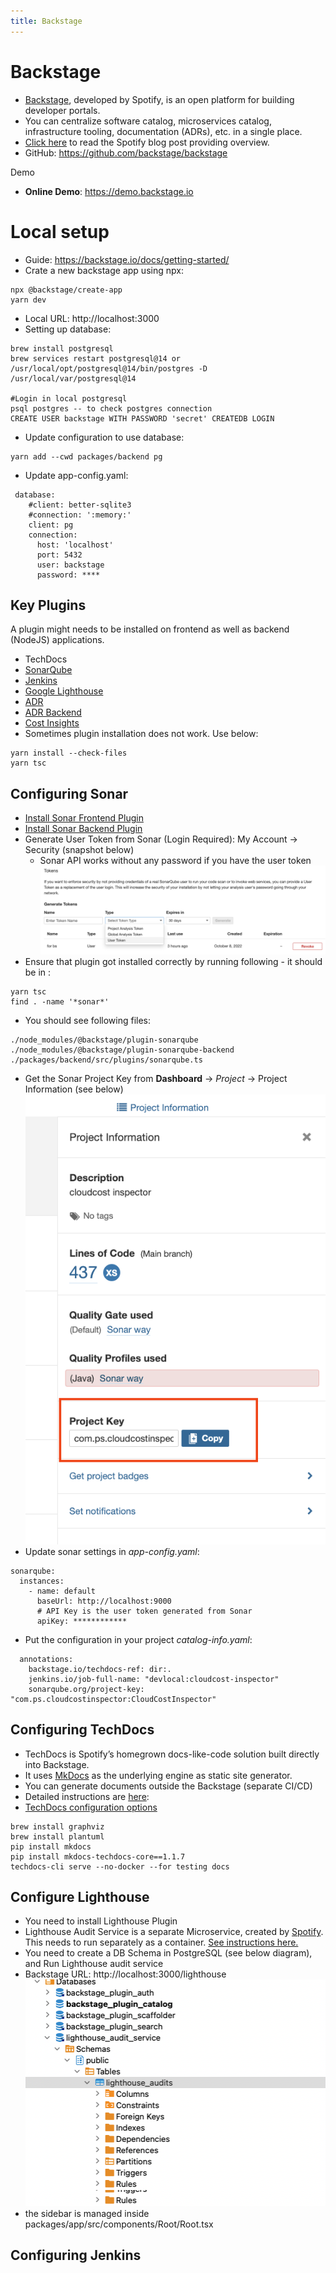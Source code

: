 ```yaml
---
title: Backstage
---
```


# Backstage
- [Backstage](https://backstage.io/), developed by Spotify, is an open platform for building developer portals.
- You can centralize software catalog, microservices catalog, infrastructure tooling, documentation (ADRs), etc. in a single place.
- [Click here](https://engineering.atspotify.com/2020/04/how-we-use-backstage-at-spotify/) to read the Spotify blog post providing overview.
- GitHub: https://github.com/backstage/backstage

Demo

- **Online Demo**: https://demo.backstage.io





# Local setup
- Guide: https://backstage.io/docs/getting-started/
- Crate a new backstage app using npx:
```
npx @backstage/create-app
yarn dev
```
- Local URL: http://localhost:3000
- Setting up database:
```
brew install postgresql
brew services restart postgresql@14 or /usr/local/opt/postgresql@14/bin/postgres -D /usr/local/var/postgresql@14

#Login in local postgresql
psql postgres -- to check postgres connection
CREATE USER backstage WITH PASSWORD 'secret' CREATEDB LOGIN
```
- Update configuration to use database:
```
yarn add --cwd packages/backend pg
```
- Update app-config.yaml:
```
 database:
    #client: better-sqlite3
    #connection: ':memory:'
    client: pg
    connection:
      host: 'localhost'
      port: 5432
      user: backstage
      password: ****
```

## Key Plugins
A plugin might needs to be installed on frontend as well as backend (NodeJS) applications.

- TechDocs
- [SonarQube](https://github.com/backstage/backstage/blob/master/plugins/sonarqube/README.md)
- [Jenkins](https://github.com/backstage/backstage/tree/master/plugins/jenkins)
- [Google Lighthouse](https://github.com/backstage/backstage/tree/master/plugins/lighthouse)
- [ADR](https://github.com/backstage/backstage/tree/master/plugins/adr)
- [ADR Backend](https://github.com/backstage/backstage/blob/master/plugins/adr-backend/README.md)
- [Cost Insights](https://github.com/backstage/backstage/blob/master/plugins/cost-insights/src/example/templates/CostInsightsClient.ts)
- Sometimes plugin installation does not work. Use below:
```
yarn install --check-files
yarn tsc
```

## Configuring Sonar
- [Install Sonar Frontend Plugin](https://github.com/backstage/backstage/tree/master/plugins/sonarqube)
- [Install Sonar Backend Plugin](https://github.com/backstage/backstage/tree/master/plugins/sonarqube-backend)
- Generate User Token from Sonar (Login Required): My Account -> Security (snapshot below)
  - Sonar API works without any password if you have the user token
![Sonar User Token](sonar-token.png)
- Ensure that plugin got installed correctly by running following - it should be in :
```
yarn tsc
find . -name '*sonar*'
```
- You should see following files:
```
./node_modules/@backstage/plugin-sonarqube
./node_modules/@backstage/plugin-sonarqube-backend
./packages/backend/src/plugins/sonarqube.ts
```
- Get the Sonar Project Key from **Dashboard** -> *Project* -> Project Information (see below)
![Sonar Project Key](sonar-project-key.png)
- Update sonar settings in *app-config.yaml*:
```
sonarqube:
  instances:
    - name: default
      baseUrl: http://localhost:9000
      # API Key is the user token generated from Sonar
      apiKey: ************
```
- Put the configuration in your project *catalog-info.yaml*:
```
  annotations:
    backstage.io/techdocs-ref: dir:.
    jenkins.io/job-full-name: "devlocal:cloudcost-inspector"
    sonarqube.org/project-key: "com.ps.cloudcostinspector:CloudCostInspector"
```


## Configuring TechDocs
- TechDocs is Spotify’s homegrown docs-like-code solution built directly into Backstage. 
- It uses [MkDocs](https://www.mkdocs.org/) as the underlying engine as static site generator.
- You can generate documents outside the Backstage (separate CI/CD)
- Detailed instructions are [here](https://backstage.io/docs/features/techdocs/getting-started#disabling-docker-in-docker-situation-optional):
- [TechDocs configuration options](https://backstage.io/docs/features/techdocs/configuration)

```
brew install graphviz
brew install plantuml
pip install mkdocs
pip install mkdocs-techdocs-core==1.1.7
techdocs-cli serve --no-docker --for testing docs
```
## Configure Lighthouse
- You need to install Lighthouse Plugin
- Lighthouse Audit Service is a separate Microservice, created by [Spotify](https://github.com/spotify/lighthouse-audit-service). This needs to run separately as a container. [See instructions here.](https://roadie.io/blog/backstage-lighthouse-plugin/)
- You need to create a DB Schema in PostgreSQL (see below diagram), and Run Lighthouse audit service
- Backstage URL: http://localhost:3000/lighthouse
![Lighthouse and Backstage Schema](lighthouse-db.png)
- the sidebar is managed inside packages/app/src/components/Root/Root.tsx

## Configuring Jenkins